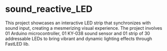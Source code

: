 # sound_reactive_LED
This project showcases an interactive LED strip that synchronizes with sound input, creating a mesmerizing visual experience. The project involves 01 Arduino microcontroller, 01 KY-038 sound sensor and 01 strip of 30 addressable LEDs to bring vibrant and dynamic lighting effects through FastLED lib.
